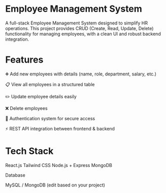 # Employee Management System

A full-stack Employee Management System designed to simplify HR operations.
This project provides CRUD (Create, Read, Update, Delete) functionality for managing employees, with a clean UI and robust backend integration.

# Features

  ➕ Add new employees with details (name, role, department, salary, etc.)

  📋 View all employees in a structured table

  ✏️ Update employee details easily

  ❌ Delete employees

  🔐 Authentication system for secure access

  ⚡ REST API integration between frontend & backend

# Tech Stack

   React.js
   Tailwind CSS
   Node.js + Express 
   MongoDB



Database

MySQL / MongoDB (edit based on your project)
